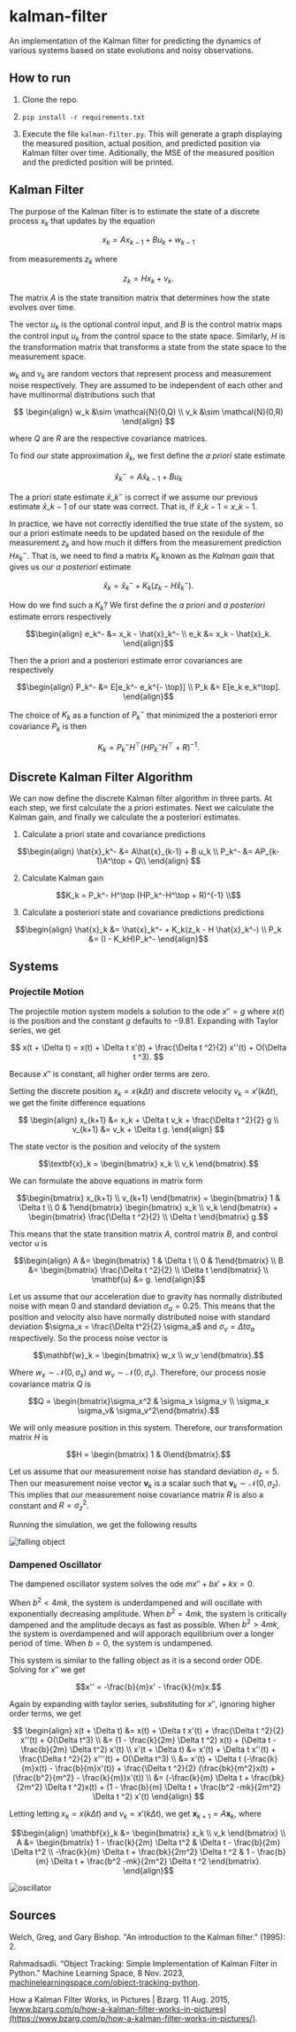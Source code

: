 # kalman-filter

An implementation of the Kalman filter for predicting the dynamics of various systems based on state evolutions and noisy observations.

## How to run

1) Clone the repo.

2) `pip install -r requirements.txt`

3) Execute the file `kalman-filter.py`. This will generate a graph displaying the measured position, actual position, and predicted position via Kalman filter over time. Aditionally, the MSE of the measured position and the predicted position will be printed.

## Kalman Filter

The purpose of the Kalman filter is to estimate the state of a discrete process $x_k$ that updates by the equation

$$
x_k = A x_{k-1} + Bu_k + w_{k-1}
$$

from measurements $z_k$ where

$$
z_k = H x_k + v_k.
$$

The matrix $A$ is the state transition matrix that determines how the state evolves over time.

The vector $u_k$ is the optional control input, and $B$ is the control matrix maps the control input $u_k$ from the control space to the state space. Similarly, $H$ is the transformation matrix that transforms a state from the state space to the measurement space.

$w_k$ and $v_k$ are random vectors that represent process and measurement noise respectively. They are assumed to be independent of each other and have multinormal distributions such that 

$$
\begin{align}
w_k &\sim \mathcal{N}(0,Q) \\
v_k &\sim \mathcal{N}(0,R)
\end{align}
$$

where $Q$ are $R$ are the respective covariance matrices.

To find our state approximation $\hat{x}_k$, we first define the *a priori* state estimate
```math
\hat{x}_k^- = A\hat{x}_{k-1} + B u_k
```

The a priori state estimate $\hat{x}\_k^-$ is correct if we assume our previous estimate $\hat{x}\_{k-1}$ of our state was correct. That is, if $\hat{x}\_{k-1} = x\_{k-1}.$

In practice, we have not correctly identified the true state of the system, so our a priori estimate needs to be updated based on the residule of the measurement $z_k$ and how much it differs from the measurement prediction $H x_k^-$. That is, we need to find a matrix $K_k$ known as the *Kalman gain* that gives us our *a posteriori* estimate

```math
\hat{x}_k = \hat{x}_k^- + K_k(z_k - H \hat{x}_k^-).
```

How do we find such a $K_k$? We first define the *a priori* and *a posteriori* estimate errors respectively
```math
\begin{align}
e_k^- &= x_k - \hat{x}_k^- \\
e_k &= x_k - \hat{x}_k.
\end{align}
```

Then the a priori and a posteriori estimate error covariances are respectively
```math
\begin{align}
P_k^- &= E[e_k^- e_k^{- \top}] \\
P_k &= E[e_k e_k^\top].
\end{align}
```

The choice of $K_k$ as a function of $P_k^-$ that minimized the a posteriori error covariance $P_k$ is then

```math
K_k = P_k^- H^\top (HP_k^-H^\top + R)^{-1}.
```

## Discrete Kalman Filter Algorithm

We can now define the discrete Kalman filter algorithm in three parts. At each step, we first calculate the a priori estimates. Next we calculate the Kalman gain, and finally we calculate the a posteriori estimates.

1. Calculate a priori state and covariance predictions
  ```math
  \begin{align}
    \hat{x}_k^- &= A\hat{x}_{k-1} + B u_k \\
    P_k^- &= AP_{k-1}A^\top + Q\\
  \end{align} 
  ```
2. Calculate Kalman gain
  ```math
  K_k = P_k^- H^\top (HP_k^-H^\top + R)^{-1} \\
  ```
3. Calculate a posteriori state and covariance predictions predictions
  ```math
  \begin{align}
    \hat{x}_k &= \hat{x}_k^- + K_k(z_k - H \hat{x}_k^-) \\
    P_k &= (I - K_kH)P_k^-
  \end{align}
  ```
## Systems

### Projectile Motion

The projectile motion system models a solution to the ode $x'' = g$ where $x(t)$ is the position and the constant $g$ defaults to $-9.81$. Expanding with Taylor series, we get 

$$
x(t + \Delta t) = x(t) + \Delta t x'(t) + \frac{\Delta t ^2}{2} x''(t) + O(\Delta t ^3).
$$

Because $x''$ is constant, all higher order terms are zero.

Setting the discrete position $x_k = x(k \Delta t)$ and discrete velocity $v_k = x'(k \Delta t)$, we get the finite difference equations

$$
\begin{align}
x_{k+1} &= x_k + \Delta t v_k + \frac{\Delta t ^2}{2} g \\
v_{k+1} &= v_k + \Delta t g.
\end{align}
$$

The state vector is the position and velocity of the system
```math
\textbf{x}_k = \begin{bmatrix} x_k \\ v_k \end{bmatrix}.
```

We can formulate the above equations in matrix form
```math
\begin{bmatrix} x_{k+1} \\ v_{k+1} \end{bmatrix} = \begin{bmatrix} 1 & \Delta t \\ 0 & 1\end{bmatrix} \begin{bmatrix} x_k \\ v_k \end{bmatrix} + \begin{bmatrix} \frac{\Delta t ^2}{2} \\ \Delta t \end{bmatrix} g.
```

This means that the state transition matrix $A$, control matrix $B$, and control vector $u$ is
```math
\begin{align}
A &= \begin{bmatrix} 1 & \Delta t \\ 0 & 1\end{bmatrix} \\
B &= \begin{bmatrix} \frac{\Delta t ^2}{2} \\ \Delta t \end{bmatrix} \\
\mathbf{u} &= g.
\end{align}
```

Let us assume that our acceleration due to gravity has normally distributed noise with mean $0$ and standard deviation $\sigma_a = 0.25$. This means that the position and velocity also have normally distributed noise with standard deviation $\sigma_x = \frac{\Delta t^2}{2} \sigma_a$ and $\sigma_v = \Delta t \sigma_a$ respectively. So the process noise vector is

```math
\mathbf{w}_k = \begin{bmatrix} w_x \\ w_v \end{bmatrix}.
```

Where $w_x \sim \mathcal{N}(0,\sigma_x)$ and $w_v \sim \mathcal{N}(0, \sigma_v)$. Therefore, our process nosie covariance matrix $Q$ is

```math
Q = \begin{bmatrix}\sigma_x^2 & \sigma_x \sigma_v \\ \sigma_x \sigma_v& \sigma_v^2\end{bmatrix}.
```

We will only measure position in this system. Therefore, our transformation matrix $H$ is 

```math
H = \begin{bmatrix} 1 & 0\end{bmatrix}.
```

Let us assume that our measurement noise has standard deviation $\sigma_z = 5$. Then our measurement noise vector $\mathbf{v}_k$ is a scalar such that $\mathbf{v}_k \sim \mathcal{N}(0,\sigma_z).$ This implies that our measurement noise covariance matrix $R$ is also a constant and $R = \sigma_z^2$.

Running the simulation, we get the following results

![falling object](images/falling_object.png)

### Dampened Oscillator

The dampened oscillator system solves the ode $mx'' + bx' + kx = 0$.

When $b^2 < 4mk$, the system is underdampened and will oscillate with exponentially decreasing amplitude. When $b^2 = 4mk$, the system is critically dampened and the amplitude decays as fast as possible. When $b^2 > 4mk$, the system is overdampened and will apporach equilibrium over a longer period of time. When $b = 0$, the system is undampened.

This system is similar to the falling object as it is a second order ODE. Solving for $x''$ we get

```math
x'' = -\frac{b}{m}x' - \frac{k}{m}x.
```

Again by expanding with taylor series, substituting for $x''$, ignoring higher order terms, we get

$$
\begin{align}
x(t + \Delta t) &= x(t) + \Delta t x'(t) + \frac{\Delta t ^2}{2} x''(t) + O(\Delta t^3) \\
&= (1 - \frac{k}{2m} \Delta t ^2) x(t) + (\Delta t - \frac{b}{2m} \Delta t^2) x'(t) \\
x'(t + \Delta t) &= x'(t) + \Delta t x''(t) + \frac{\Delta t ^2}{2} x'''(t) + O(\Delta t^3) \\
&= x'(t) + \Delta t (-\frac{k}{m}x(t) - \frac{b}{m}x'(t)) + \frac{\Delta t ^2}{2} (\frac{bk}{m^2}x(t) + (\frac{b^2}{m^2} - \frac{k}{m})x'(t)) \\
&= (-\frac{k}{m} \Delta t + \frac{bk}{2m^2} \Delta t ^2)x(t) + (1 - \frac{b}{m} \Delta t + \frac{b^2 -mk}{2m^2} \Delta t ^2) x'(t)
\end{align}
$$

Letting letting $x_k = x(k \Delta t)$ and $v_k = x'(k \Delta t)$, we get $\mathbf{x}_{k+1} = A \mathbf{x}_k$, where

```math
\begin{align}
\mathbf{x}_k &= \begin{bmatrix} x_k \\ v_k \end{bmatrix} \\
A &= \begin{bmatrix} 1 - \frac{k}{2m} \Delta t^2 & \Delta t - \frac{b}{2m} \Delta t^2 \\
-\frac{k}{m} \Delta t + \frac{bk}{2m^2} \Delta t ^2 & 1 - \frac{b}{m} \Delta t + \frac{b^2 -mk}{2m^2} \Delta t ^2 \end{bmatrix}.
\end{align}
```

![oscillator](images/dampened_oscillator.png)

## Sources

Welch, Greg, and Gary Bishop. "An introduction to the Kalman filter." (1995): 2.

Rahmadsadli. “Object Tracking: Simple Implementation of Kalman Filter in Python.” Machine Learning Space, 8 Nov. 2023, [machinelearningspace.com/object-tracking-python](https://machinelearningspace.com/object-tracking-python/).

How a Kalman Filter Works, in Pictures | Bzarg. 11 Aug. 2015, [www.bzarg.com/p/how-a-kalman-filter-works-in-pictures](https://www.bzarg.com/p/how-a-kalman-filter-works-in-pictures/).
